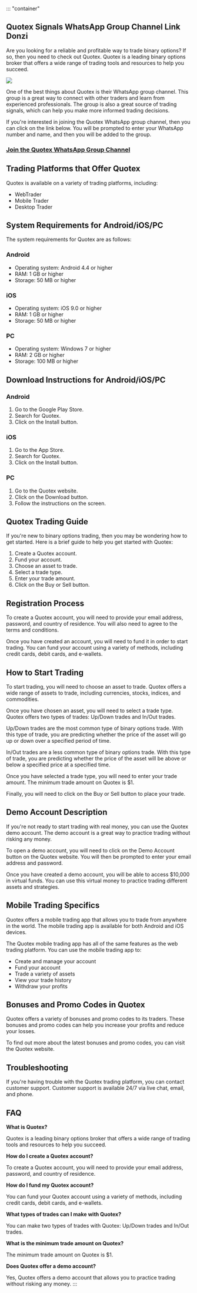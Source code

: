 ::: \"container\"
## Quotex Signals WhatsApp Group Channel Link Donzi

Are you looking for a reliable and profitable way to trade binary
options? If so, then you need to check out Quotex. Quotex is a leading
binary options broker that offers a wide range of trading tools and
resources to help you succeed.

[![](https://static.quotex.io/files/8_en/300_250.jpg)](https://traff.sbs/brokerqxsignupf)

One of the best things about Quotex is their WhatsApp group channel.
This group is a great way to connect with other traders and learn from
experienced professionals. The group is also a great source of trading
signals, which can help you make more informed trading decisions.

If you\'re interested in joining the Quotex WhatsApp group channel, then
you can click on the link below. You will be prompted to enter your
WhatsApp number and name, and then you will be added to the group.

### [Join the Quotex WhatsApp Group Channel](\%22https://chat.whatsapp.com/DYcVTrCIsMJIRC170LExKs\%22)

## Trading Platforms that Offer Quotex

Quotex is available on a variety of trading platforms, including:

-   WebTrader
-   Mobile Trader
-   Desktop Trader

## System Requirements for Android/iOS/PC

The system requirements for Quotex are as follows:

### Android

-   Operating system: Android 4.4 or higher
-   RAM: 1 GB or higher
-   Storage: 50 MB or higher

### iOS

-   Operating system: iOS 9.0 or higher
-   RAM: 1 GB or higher
-   Storage: 50 MB or higher

### PC

-   Operating system: Windows 7 or higher
-   RAM: 2 GB or higher
-   Storage: 100 MB or higher

## Download Instructions for Android/iOS/PC

### Android

1.  Go to the Google Play Store.
2.  Search for Quotex.
3.  Click on the Install button.

### iOS

1.  Go to the App Store.
2.  Search for Quotex.
3.  Click on the Install button.

### PC

1.  Go to the Quotex website.
2.  Click on the Download button.
3.  Follow the instructions on the screen.

## Quotex Trading Guide

If you\'re new to binary options trading, then you may be wondering how
to get started. Here is a brief guide to help you get started with
Quotex:

1.  Create a Quotex account.
2.  Fund your account.
3.  Choose an asset to trade.
4.  Select a trade type.
5.  Enter your trade amount.
6.  Click on the Buy or Sell button.

## Registration Process

To create a Quotex account, you will need to provide your email address,
password, and country of residence. You will also need to agree to the
terms and conditions.

Once you have created an account, you will need to fund it in order to
start trading. You can fund your account using a variety of methods,
including credit cards, debit cards, and e-wallets.

## How to Start Trading

To start trading, you will need to choose an asset to trade. Quotex
offers a wide range of assets to trade, including currencies, stocks,
indices, and commodities.

Once you have chosen an asset, you will need to select a trade type.
Quotex offers two types of trades: Up/Down trades and In/Out trades.

Up/Down trades are the most common type of binary options trade. With
this type of trade, you are predicting whether the price of the asset
will go up or down over a specified period of time.

In/Out trades are a less common type of binary options trade. With this
type of trade, you are predicting whether the price of the asset will be
above or below a specified price at a specified time.

Once you have selected a trade type, you will need to enter your trade
amount. The minimum trade amount on Quotex is \$1.

Finally, you will need to click on the Buy or Sell button to place your
trade.

## Demo Account Description

If you\'re not ready to start trading with real money, you can use the
Quotex demo account. The demo account is a great way to practice trading
without risking any money.

To open a demo account, you will need to click on the Demo Account
button on the Quotex website. You will then be prompted to enter your
email address and password.

Once you have created a demo account, you will be able to access
\$10,000 in virtual funds. You can use this virtual money to practice
trading different assets and strategies.

## Mobile Trading Specifics

Quotex offers a mobile trading app that allows you to trade from
anywhere in the world. The mobile trading app is available for both
Android and iOS devices.

The Quotex mobile trading app has all of the same features as the web
trading platform. You can use the mobile trading app to:

-   Create and manage your account
-   Fund your account
-   Trade a variety of assets
-   View your trade history
-   Withdraw your profits

## Bonuses and Promo Codes in Quotex

Quotex offers a variety of bonuses and promo codes to its traders. These
bonuses and promo codes can help you increase your profits and reduce
your losses.

To find out more about the latest bonuses and promo codes, you can visit
the Quotex website.

## Troubleshooting

If you\'re having trouble with the Quotex trading platform, you can
contact customer support. Customer support is available 24/7 via live
chat, email, and phone.

## FAQ

**What is Quotex?**

Quotex is a leading binary options broker that offers a wide range of
trading tools and resources to help you succeed.

**How do I create a Quotex account?**

To create a Quotex account, you will need to provide your email address,
password, and country of residence.

**How do I fund my Quotex account?**

You can fund your Quotex account using a variety of methods, including
credit cards, debit cards, and e-wallets.

**What types of trades can I make with Quotex?**

You can make two types of trades with Quotex: Up/Down trades and In/Out
trades.

**What is the minimum trade amount on Quotex?**

The minimum trade amount on Quotex is \$1.

**Does Quotex offer a demo account?**

Yes, Quotex offers a demo account that allows you to practice trading
without risking any money.
:::

